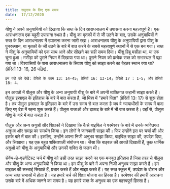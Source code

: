 ```yaml
---
title: समुदाय के लिए एक समय
date:  17/12/2020
---
```


यीशु ने अपने अनुयायियों को दिखाया कि सब्त के दिन आराधनालय में उपासना करना महत्त्वपूर्ण है। एक आराधनालय एक यहूदी उपासना स्थल है। यीशु का मृतकों में से जी उठने के बाद, उसके अनुयायियों ने सब्त के दिन आराधनालय में उपासना करना जारी रखा। आराधनालय यीशु के अनुयायियों द्वारा यीशु के पुनरुत्थान, या मृतकों के जी उठने के बारे में बात करने के सबसे महत्त्वपूर्ण स्थानों में से एक बन गया। सब्त ने यीशु के अनुयायियों को एक साथ आने और सीखने का सही समय दिया। यीशु हिब्रू मसीहा था, या एक चुना हुआ। मसीहा को पुराने नियम में दिखाया गया था। पुराने नियम को प्रत्येक सब्त को सभास्थल में पढ़ा गया था। विश्वासियों के पास आराधनालय के सिवाय यीशु को साझा करने का बेहतर स्थान क्या था? (प्रेरितों 13: 16, 26 पढ़िए).

`इन पदों को देखें: प्रेरितों के काम 13: 14-45; प्रेरितों 16: 13-14; प्रेरितों 17 : 1-5; और प्रेरितों 18: 4.`

इन आयतों में पौलुस और यीशु के अन्य अनुयायी यीशु के बारे में अपनी व्यक्तिगत कहानी साझा करते हैं। पौलुस इस्राएल के इतिहास के बारे में बात करता है, जो मिस्र में "हमारे पिता" (प्रेरितों 13: 17) से शुरू होता है। तब पौलुस इस्राएल के इतिहास के बारे में उस समय से बात करता है जब वे न्यायाधीशों के समय में वादा किए गए देश में रहना शुरू करते हैं। पौलुस राजाओं और दाऊद के बारे में भी बात करता है। वहाँ से, पौलुस यीशु के बारे में बात करता है।

पौलुस और अन्य अगुओं और शिक्षकों ने दिखाया कि कैसे बाइबिल ने परमेश्वर के बारे में उनके व्यक्तिगत अनुभव और समझ का समर्थन किया। इन लोगों ने जानकारी साझा की। फिर उन्होंने इस पर चर्चा की और इसके बारे में बात की। इसलिए, उन्होंने अपना निजी अनुभव साझा किया, बाइबिल साझा की, उपदेश दिया, और सिखाया। यह एक बहुत शक्तिशाली संयोजन था। जैसा कि बाइबल की आयतें दिखाती हैं, कुछ धार्मिक अगुओं को यीशु के अनुयायियों और उनकी शक्ति से जलन थी।

सेवेंथ-डे-एडवेंटिस्ट चर्च में यीशु को उसी तरह साझा करने का एक मजबूत इतिहास है जिस तरह से पौलुस और यीशु के अन्य अनुयायियों ने किया था। हम यीशु के बारे में अपना निजी अनुभव साझा करते हैं। हम बाइबल की सच्चाई सिखाते हैं, प्रचार करते हैं और साझा करते हैं। यह सब्त स्कूल में, उपदेश के दौरान और अन्य सब्त सभाओं में होता है। यह हमारे चर्च की शिक्षा योजना का हिस्सा है। परमेश्वर की हमारी आराधना उसके बारे में अधिक जानने का समय है। यह हमारे सब्त के अनुभव का एक महत्त्वपूर्ण हिस्सा है।